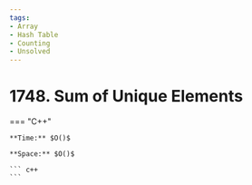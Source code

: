 ```yaml
---
tags:
- Array
- Hash Table
- Counting
- Unsolved
---
```



# 1748. Sum of Unique Elements

=== "C++"

    **Time:** $O()$

    **Space:** $O()$

    ``` c++
    ```